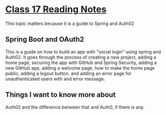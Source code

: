 # [Class 17 Reading Notes](https://github.com/snur206/reading-notes/blob/main/401/class17notes.md)

This topic matters because it is a guide to Spring and Auth02

## Spring Boot and OAuth2

This is a guide on how to build an app with "social login" using spring and Auth02. It goes through the process of creating a new project, adding a home page, securing the app with GitHub and Spring Security, adding a new GitHub app, adding a welcome page, how to make the home page public, adding a logout button, and adding an error page for unauthenticated users with and error message.

## Things I want to know more about

Auth02 and the difference between that and Auth0, if there is any.
